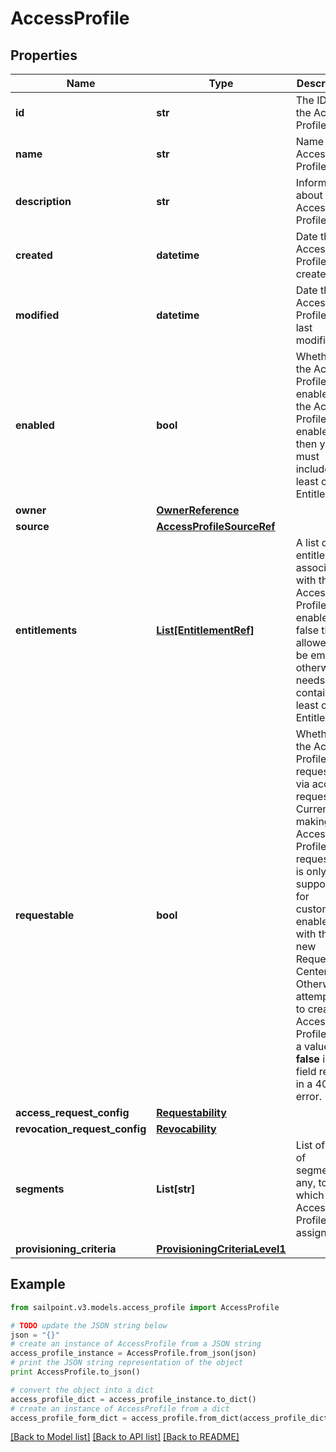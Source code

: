 # AccessProfile


## Properties
Name | Type | Description | Notes
------------ | ------------- | ------------- | -------------
**id** | **str** | The ID of the Access Profile | [optional] [readonly] 
**name** | **str** | Name of the Access Profile | 
**description** | **str** | Information about the Access Profile | [optional] 
**created** | **datetime** | Date the Access Profile was created | [optional] [readonly] 
**modified** | **datetime** | Date the Access Profile was last modified. | [optional] [readonly] 
**enabled** | **bool** | Whether the Access Profile is enabled. If the Access Profile is enabled then you must include at least one Entitlement. | [optional] 
**owner** | [**OwnerReference**](OwnerReference.md) |  | 
**source** | [**AccessProfileSourceRef**](AccessProfileSourceRef.md) |  | 
**entitlements** | [**List[EntitlementRef]**](EntitlementRef.md) | A list of entitlements associated with the Access Profile. If enabled is false this is allowed to be empty otherwise it needs to contain at least one Entitlement. | [optional] 
**requestable** | **bool** | Whether the Access Profile is requestable via access request. Currently, making an Access Profile non-requestable is only supported  for customers enabled with the new Request Center. Otherwise, attempting to create an Access Profile with a value  **false** in this field results in a 400 error. | [optional] 
**access_request_config** | [**Requestability**](Requestability.md) |  | [optional] 
**revocation_request_config** | [**Revocability**](Revocability.md) |  | [optional] 
**segments** | **List[str]** | List of IDs of segments, if any, to which this Access Profile is assigned. | [optional] 
**provisioning_criteria** | [**ProvisioningCriteriaLevel1**](ProvisioningCriteriaLevel1.md) |  | [optional] 

## Example

```python
from sailpoint.v3.models.access_profile import AccessProfile

# TODO update the JSON string below
json = "{}"
# create an instance of AccessProfile from a JSON string
access_profile_instance = AccessProfile.from_json(json)
# print the JSON string representation of the object
print AccessProfile.to_json()

# convert the object into a dict
access_profile_dict = access_profile_instance.to_dict()
# create an instance of AccessProfile from a dict
access_profile_form_dict = access_profile.from_dict(access_profile_dict)
```
[[Back to Model list]](../README.md#documentation-for-models) [[Back to API list]](../README.md#documentation-for-api-endpoints) [[Back to README]](../README.md)


